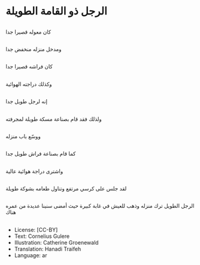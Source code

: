 # الرجل ذو القامة الطويلة

##
كان معوله قصيرا جدا

##
ومدخل منزله منخفض جدا

##
كان فراشه قصيرا جدا

##
وكذلك دراجته الهوائية

##
إنه لرجل طويل جدا

##
ولذلك فقد قام بصناعة مسكة طويلة لمجرفته

##
ووسّع باب منزله

##
كما قام بصناعة فراش طويل جدا


##
واشترى دراجة هوائية عالية

##
لقد جلس على كرسي مرتفع وتناول طعامه بشوكة طويلة

##
الرجل الطويل ترك منزله وذهب للعيش في غابة كبيرة حيث أمضى سنينا عديدة من عمره هناك

##
* License: [CC-BY]
* Text: Cornelius Gulere
* Illustration: Catherine Groenewald
* Translation: Hanadi Traifeh
* Language: ar
